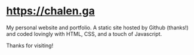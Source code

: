 # https://chalen.ga

My personal website and portfolio.  A static site hosted by Github (thanks!) and coded lovingly with HTML, CSS, and a touch of Javascript.

Thanks for visiting!
